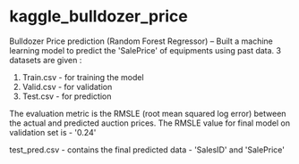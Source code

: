 # kaggle_bulldozer_price

Bulldozer Price prediction (Random Forest Regressor) – Built a machine learning model to predict the 'SalePrice' of equipments using past data.
3 datasets are given :
  1. Train.csv - for training the model
  2. Valid.csv - for validation
  3. Test.csv - for prediction
  
The evaluation metric is the RMSLE (root mean squared log error) between the actual and predicted auction prices.
The RMSLE value for final model on validation set is - '0.24'

test_pred.csv - contains the final predicted data - 'SalesID' and 'SalePrice'
